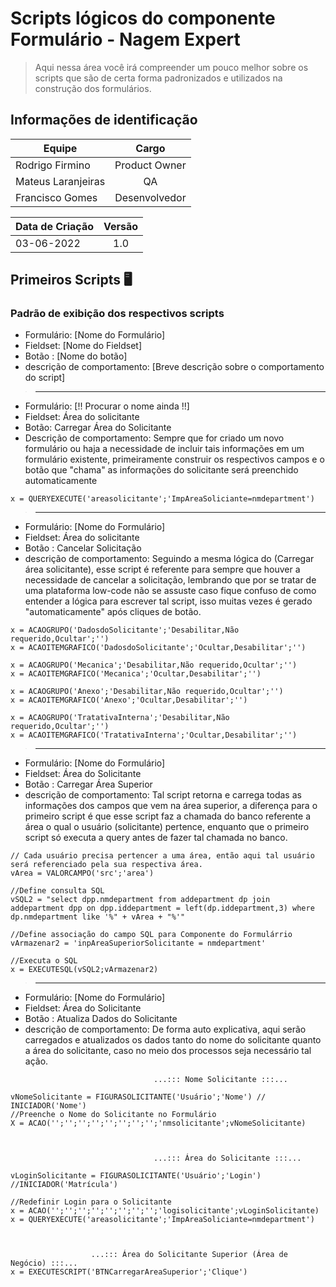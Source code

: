 # Scripts lógicos do componente Formulário - Nagem Expert 

> <p> Aqui nessa área você irá compreender um pouco melhor sobre os scripts que são de certa forma padronizados e utilizados na construção dos formulários. </p>

## Informações de identificação 
| Equipe   |      Cargo      |
|----------|:-------------:|
| Rodrigo Firmino |  Product Owner |
| Mateus Laranjeiras |    QA   |
| Francisco Gomes | Desenvolvedor |

|Data de Criação| Versão |
|----------|:-------------:|
|03-06-2022|1.0|

## Primeiros Scripts 🖥️

### Padrão de exibição dos respectivos scripts
- Formulário: [Nome do Formulário]
- Fieldset: [Nome do Fieldset]
- Botão   : [Nome do botão]
- descrição de comportamento: [Breve descrição sobre o comportamento do script]
> ---------------------------------------------------------------------------------------------------------------

- Formulário: [!! Procurar o nome ainda !!]
- Fieldset: Área do solicitante
- Botão: Carregar Área do Solicitante
- Descrição de comportamento: Sempre que for criado um novo formulário ou haja a necessidade de incluir tais informações em um formulário existente, primeiramente construir os respectivos campos e o botão que "chama" as informações do solicitante será preenchido automaticamente

```
x = QUERYEXECUTE('areasolicitante';'ImpAreaSoliciante=nmdepartment')
```
> ---------------------------------------------------------------------------------------------------------------

- Formulário: [Nome do Formulário]
- Fieldset: Área do solicitante
- Botão   : Cancelar Solicitação
- descrição de comportamento: Seguindo a mesma lógica do (Carregar área solicitante), esse script é referente para sempre que houver a necessidade de cancelar a solicitação, lembrando que por se tratar de uma plataforma low-code não se assuste caso fique confuso de como entender a lógica para escrever tal script, isso muitas vezes é gerado "automaticamente" após cliques de botão. 

```
x = ACAOGRUPO('DadosdoSolicitante';'Desabilitar,Não requerido,Ocultar';'')
x = ACAOITEMGRAFICO('DadosdoSolicitante';'Ocultar,Desabilitar';'')

x = ACAOGRUPO('Mecanica';'Desabilitar,Não requerido,Ocultar';'')
x = ACAOITEMGRAFICO('Mecanica';'Ocultar,Desabilitar';'')

x = ACAOGRUPO('Anexo';'Desabilitar,Não requerido,Ocultar';'')
x = ACAOITEMGRAFICO('Anexo';'Ocultar,Desabilitar';'')

x = ACAOGRUPO('TratativaInterna';'Desabilitar,Não requerido,Ocultar';'')
x = ACAOITEMGRAFICO('TratativaInterna';'Ocultar,Desabilitar';'')
```

> ---------------------------------------------------------------------------------------------------------------

- Formulário: [Nome do Formulário]
- Fieldset: Área do Solicitante
- Botão   : Carregar Área Superior
- descrição de comportamento: Tal script retorna e carrega todas as informações dos campos que vem na área superior, a diferença para o primeiro script é que esse script faz a chamada do banco referente a área o qual o usuário (solicitante) pertence, enquanto que o primeiro script só executa a query antes de fazer tal chamada no banco.

```    
// Cada usuário precisa pertencer a uma área, então aqui tal usuário será referenciado pela sua respectiva área.
vArea = VALORCAMPO('src';'area')

//Define consulta SQL
vSQL2 = "select dpp.nmdepartment from addepartment dp join addepartment dpp on dpp.iddepartment = left(dp.iddepartment,3) where dp.nmdepartment like '%" + vArea + "%'" 

//Define associação do campo SQL para Componente do Formulárrio
vArmazenar2 = 'inpAreaSuperiorSolicitante = nmdepartment'

//Executa o SQL
x = EXECUTESQL(vSQL2;vArmazenar2)
```

> ---------------------------------------------------------------------------------------------------------------

- Formulário: [Nome do Formulário]
- Fieldset: Área do Solicitante
- Botão   : Atualiza Dados do Solicitante
- descrição de comportamento: De forma auto explicativa, aqui serão carregados e atualizados os dados tanto do nome do solicitante quanto a área do solicitante, caso no meio dos processos seja necessário tal ação.

```
                                ...::: Nome Solicitante :::...

vNomeSolicitante = FIGURASOLICITANTE('Usuário';'Nome') // INICIADOR('Nome')
//Preenche o Nome do Solicitante no Formulário
X = ACAO('';'';'';'';'';'';'';'';'nmsolicitante';vNomeSolicitante)
          


                                ...::: Área do Solicitante :::...

vLoginSolicitante = FIGURASOLICITANTE('Usuário';'Login') //INICIADOR('Matrícula')

//Redefinir Login para o Solicitante
x = ACAO('';'';'';'';'';'';'';'';'logisolicitante';vLoginSolicitante)
x = QUERYEXECUTE('areasolicitante';'ImpAreaSoliciante=nmdepartment')



                  ...::: Área do Solicitante Superior (Área de Negócio) :::...
x = EXECUTESCRIPT('BTNCarregarAreaSuperior';'Clique')
```















